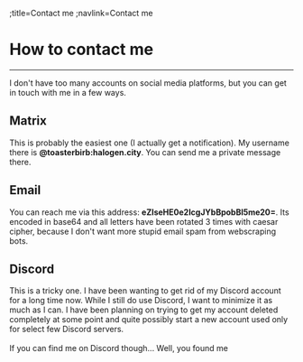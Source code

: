 ;title=Contact me
;navlink=Contact me

# How to contact me
---
I don't have too many accounts on social media platforms, but you can get in touch with me in a few ways.

## Matrix
This is probably the easiest one (I actually get a notification). My username there is **@toasterbirb:halogen.city**. You can send me a private message there.

## Email
You can reach me via this address: **eZIseHE0e2IcgJYbBpobBl5me20=**. Its encoded in base64 and all letters have been rotated 3 times with caesar cipher, because I don't want more stupid email spam from webscraping bots.

## Discord
This is a tricky one. I have been wanting to get rid of my Discord account for a long time now. While I still do use Discord, I want to minimize it as much as I can. I have been planning on trying to get my account deleted completely at some point and quite possibly start a new account used only for select few Discord servers.
<br><br>
If you can find me on Discord though... Well, you found me
